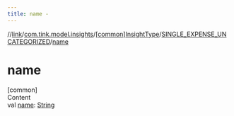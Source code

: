 ```yaml
---
title: name -
---
```

//[link](../../../index.md)/[com.tink.model.insights](../../index.md)/[[common]InsightType](../index.md)/[SINGLE_EXPENSE_UNCATEGORIZED](index.md)/[name](name.md)



# name  
[common]  
Content  
val [name](name.md): [String](https://kotlinlang.org/api/latest/jvm/stdlib/kotlin/-string/index.html)  



